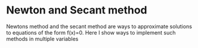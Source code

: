 # Newton and Secant method
Newtons method and the secant method are ways to approximate solutions to equations of the form f(x)=0. Here I show ways to implement such methods in multiple variables

